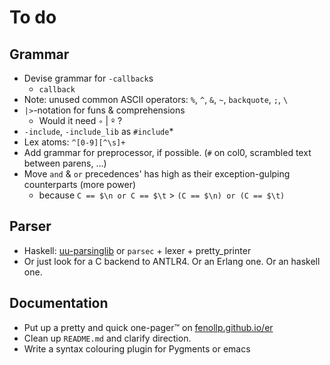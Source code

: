 # To do

## Grammar
* Devise grammar for `-callback`s
    * `callback`
* Note: unused common ASCII operators: `%`, `^`, `&`, `~`, `backquote`, `;`, `\`
* `|>`-notation for funs & comprehensions
    * Would it need `∘` | `º` ?
* `-include`, `-include_lib` as `#include`*
* Lex atoms: `^[0-9][^\s]+`
* Add grammar for preprocessor, if possible. (`#` on col0, scrambled text between parens, …)
* Move `and` & `or` precedences' has high as their exception-gulping counterparts (more power)
    * because `C == $\n or C == $\t` > `(C == $\n) or (C == $\t)`

## Parser
* Haskell: [uu-parsinglib](http://hackage.haskell.org/package/uu-parsinglib) or `parsec` + lexer + pretty_printer
* Or just look for a C backend to ANTLR4. Or an Erlang one. Or an haskell one.

## Documentation
* Put up a pretty and quick one-pager™ on [fenollp.github.io/er](http://fenollp.github.io/er)
* Clean up `README.md` and clarify direction.
* Write a syntax colouring plugin for Pygments or emacs
